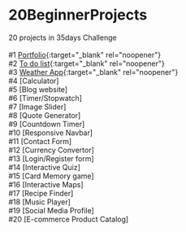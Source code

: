 # 20BeginnerProjects

20 projects in 35days Challenge <br>
<br>
#1 [Portfolio](https://pratikk-portfolio.netlify.app/){:target="_blank" rel="noopener"} <br>
#2 [To do list](https://pratikk-e-todo-list.netlify.app/){:target="_blank" rel="noopener"} <br>
#3 [Weather App](https://pratikk-weather-app.netlify.app/){:target="_blank" rel="noopener"} <br>
#4 [Calculator] <br>
#5 [Blog website] <br>
#6 [Timer/Stopwatch] <br>
#7 [Image Slider] <br>
#8 [Quote Generator] <br>
#9 [Countdown Timer] <br>
#10 [Responsive Navbar] <br>
#11 [Contact Form] <br>
#12 [Currency Convertor] <br>
#13 [Login/Register form] <br>
#14 [Interactive Quiz] <br>
#15 [Card Memory game] <br>
#16 [Interactive Maps] <br>
#17 [Recipe Finder] <br>
#18 [Music Player] <br>
#19 [Social Media Profile] <br>
#20 [E-commerce Product Catalog] <br>